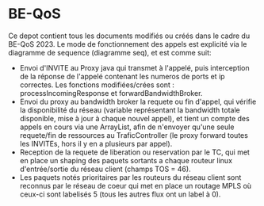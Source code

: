 # BE-QoS

Ce depot contient tous les documents modifiés ou créés dans le cadre du BE-QoS 2023. Le mode de fonctionnement des appels est explicité via le diagramme de sequence (diagramme seq), et est comme suit:

- Envoi d'INVITE au Proxy java qui transmet à l'appelé, puis interception de la réponse de l'appelé contenant les numeros de ports et ip correctes. Les fonctions modifiées/crées sont : processIncomingResponse et forwardBandwidthBroker. 
- Envoi du proxy au bandwidth broker la requete ou fin d'appel, qui vérifie la disponibilité du réseau (variable représentant la bandwidth totale disponible, mise à jour à chaque nouvel appel), et tient un compte des appels en cours via une ArrayList, afin de n'envoyer qu'une seule requete/fin de ressources au TraficController (le proxy forward toutes les INVITEs, hors il y en a plusieurs par appel). 
- Reception de la requete de liberation ou reservation par le TC, qui met en place un shaping des paquets sortants a chaque routeur linux d'entrée/sortie du réseau client (champs TOS = 46). 
- Les paquets notés prioritaires par les routeurs du réseau client sont reconnus par le réseau de coeur qui met en place un routage MPLS où ceux-ci sont labelisés 5 (tous les autres flux ont un label à 0). 
